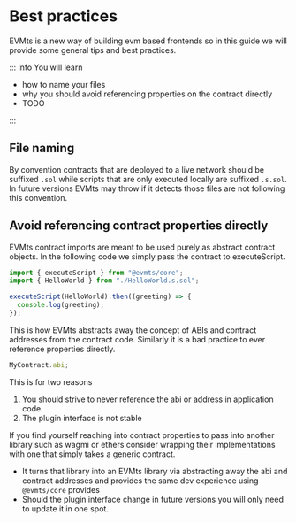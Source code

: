 # Best practices

EVMts is a new way of building evm based frontends so in this guide we will provide some general tips and best practices.

::: info You will learn

- how to name your files
- why you should avoid referencing properties on the contract directly
- TODO

:::

## File naming

By convention contracts that are deployed to a live network should be suffixed `.sol` while scripts that are only executed locally are suffixed `.s.sol`. In future versions EVMts may throw if it detects those files are not following this convention.

## Avoid referencing contract properties directly

EVMts contract imports are meant to be used purely as abstract contract objects. In the following code we simply pass the contract to executeScript.

```typescript
import { executeScript } from "@evmts/core";
import { HelloWorld } from "./HelloWorld.s.sol";

executeScript(HelloWorld).then((greeting) => {
  console.log(greeting);
});
```

This is how EVMts abstracts away the concept of ABIs and contract addresses from the contract code. Similarly it is a bad practice to ever reference properties directly.

```typescript
MyContract.abi;
```

This is for two reasons

1. You should strive to never reference the abi or address in application code.
2. The plugin interface is not stable

If you find yourself reaching into contract properties to pass into another library such as wagmi or ethers consider wrapping their implementations with one that simply takes a generic contract.

- It turns that library into an EVMts library via abstracting away the abi and contract addresses and provides the same dev experience using `@evmts/core` provides
- Should the plugin interface change in future versions you will only need to update it in one spot.
